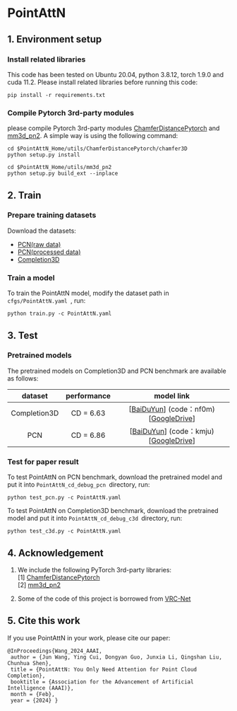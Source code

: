 # PointAttN
## 1. Environment setup

### Install related libraries

This code has been tested on Ubuntu 20.04, python 3.8.12, torch 1.9.0 and cuda 11.2. Please install related libraries before running this code:

```
pip install -r requirements.txt
```

### Compile Pytorch 3rd-party modules

please compile Pytorch 3rd-party modules [ChamferDistancePytorch](https://github.com/ThibaultGROUEIX/ChamferDistancePytorch) and [mm3d_pn2](https://github.com/Colin97/MSN-Point-Cloud-Completion). A simple way is using the following command:

```
cd $PointAttN_Home/utils/ChamferDistancePytorch/chamfer3D
python setup.py install

cd $PointAttN_Home/utils/mm3d_pn2
python setup.py build_ext --inplace
```

## 2. Train

### Prepare training datasets

Download the datasets:

+ [PCN(raw data)](https://drive.google.com/drive/folders/1P_W1tz5Q4ZLapUifuOE4rFAZp6L1XTJz)
+ [PCN(processed data)](https://gateway.infinitescript.com/?fileName=ShapeNetCompletion)
+ [Completion3D](https://completion3d.stanford.edu/)

### Train a model

To train the PointAttN model, modify the dataset path in `cfgs/PointAttN.yaml `, run:

```
python train.py -c PointAttN.yaml
```

## 3. Test

### Pretrained models

The pretrained models on Completion3D and PCN benchmark are available as follows:

|   dataset    | performance |                          model link                          |
| :----------: | :---------: | :----------------------------------------------------------: |
| Completion3D |  CD = 6.63  | [[BaiDuYun](https://pan.baidu.com/s/17-BZr3QvHYjEVMjPuXHXTg)] (code：nf0m)[[GoogleDrive](https://drive.google.com/drive/folders/1uw0oJ731uLjDpZ82Gp7ILisjeOrNdiHK?usp=sharing)] |
|     PCN      |  CD = 6.86  | [[BaiDuYun](https://pan.baidu.com/s/187GjKO2qEQFWlroG1Mma2g)] (code：kmju)[[GoogleDrive](https://drive.google.com/drive/folders/1uw0oJ731uLjDpZ82Gp7ILisjeOrNdiHK?usp=sharing)] |

### Test for paper result

To test PointAttN on PCN benchmark, download  the pretrained model and put it into `PointAttN_cd_debug_pcn `directory, run:

```
python test_pcn.py -c PointAttN.yaml
```

To test PointAttN on Completion3D benchmark, download  the pretrained model and put it into `PointAttN_cd_debug_c3d `directory, run:

```
python test_c3d.py -c PointAttN.yaml
```

## 4. Acknowledgement

1. We include the following PyTorch 3rd-party libraries:  
   [1] [ChamferDistancePytorch](https://github.com/ThibaultGROUEIX/ChamferDistancePytorch)  
   [2] [mm3d_pn2](https://github.com/Colin97/MSN-Point-Cloud-Completion)

2. Some of the code of this project is borrowed from [VRC-Net](https://github.com/paul007pl/MVP_Benchmark)  

## 5. Cite this work

If you use PointAttN in your work, please cite our paper:

```
@InProceedings{Wang_2024_AAAI,
 author = {Jun Wang, Ying Cui, Dongyan Guo, Junxia Li, Qingshan Liu, Chunhua Shen},
 title = {PointAttN: You Only Need Attention for Point Cloud Completion},
 booktitle = {Association for the Advancement of Artificial Intelligence (AAAI)},
 month = {Feb},
 year = {2024} }
```

